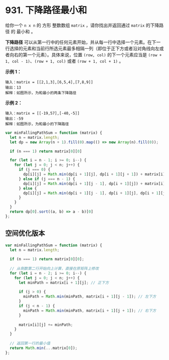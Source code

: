# 931. 下降路径最小和

给你一个 `n x n` 的 方形 整数数组 `matrix` ，请你找出并返回通过 `matrix` 的下降路径 的 最小和 。

**下降路径** 可以从第一行中的任何元素开始，并从每一行中选择一个元素。在下一行选择的元素和当前行所选元素最多相隔一列（即位于正下方或者沿对角线向左或者向右的第一个元素）。具体来说，位置 `(row, col)` 的下一个元素应当是 `(row + 1, col - 1)`、`(row + 1, col)` 或者 `(row + 1, col + 1)` 。


**示例 1：**
```
输入：matrix = [[2,1,3],[6,5,4],[7,8,9]]
输出：13
解释：如图所示，为和最小的两条下降路径
```

**示例 2：**
```
输入：matrix = [[-19,57],[-40,-5]]
输出：-59
解释：如图所示，为和最小的下降路径
```

```js
var minFallingPathSum = function (matrix) {
  let n = matrix.length;
  let dp = new Array(n + 1).fill(0).map(() => new Array(n).fill(0));

  if (n === 1) return matrix[0][0]

  for (let i = n - 1; i >= 0; i--) {
    for (let j = 0; j < n; j++) {
      if (j === 0) {
        dp[i][j] = Math.min(dp[i + 1][j], dp[i + 1][j + 1]) + matrix[i][j]
      } else if (j === n - 1) {
        dp[i][j] = Math.min(dp[i + 1][j - 1], dp[i + 1][j]) + matrix[i][j]
      } else {
        dp[i][j] = Math.min(dp[i + 1][j - 1], dp[i + 1][j], dp[i + 1][j + 1]) + matrix[i][j]
      }
    }
  }
  return dp[0].sort((a, b) => a - b)[0]
};
```

## 空间优化版本

```js
var minFallingPathSum = function (matrix) {
  let n = matrix.length;
  
  if (n === 1) return matrix[0][0];
  
  // 从倒数第二行开始向上计算，直接在原矩阵上修改
  for (let i = n - 2; i >= 0; i--) {
    for (let j = 0; j < n; j++) {
      let minPath = matrix[i + 1][j]; // 正下方
      
      if (j > 0) {
        minPath = Math.min(minPath, matrix[i + 1][j - 1]); // 左下方
      }
      if (j < n - 1) {
        minPath = Math.min(minPath, matrix[i + 1][j + 1]); // 右下方
      }
      
      matrix[i][j] += minPath;
    }
  }
  
  // 返回第一行的最小值
  return Math.min(...matrix[0]);
};
```
